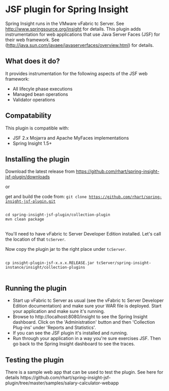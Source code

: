 <h1>JSF plugin for Spring Insight</h1>

Spring Insight runs in the VMware vFabric tc Server.  See http://www.springsource.org/insight for details.  This plugin adds instrumentation for web applications that use Java Server Faces (JSF) for their web framework.  See (http://java.sun.com/javaee/javaserverfaces/overview.html) for details. 

<h2>What does it do?</h2>

It provides instrumentation for the following aspects of the JSF web framework:
<ul>
<li>All lifecyle phase executions</li>
<li>Managed bean operations</li>
<li>Validator operations</li>
</ul>

<h2>Compatability</h2>

This plugin is compatible with:
<ul>
<li>
JSF 2.x Mojarra and Apache MyFaces implementations
</li>
<li>
Spring Insight 1.5+
</li>
</ul>

<h2>Installing the plugin</h2>

Download the latest release from https://github.com/rhart/spring-insight-jsf-plugin/downloads

or 

get and build the code from: <code>git clone https://github.com/rhart/spring-insight-jsf-plugin.git</code>

<pre>
<code>
cd spring-insight-jsf-plugin/collection-plugin
mvn clean package
</code>
</pre>

You'll need to have vFabric tc Server Developer Edition installed. Let's call the location of that <code>tcServer</code>.

Now copy the plugin jar to the right place under <code>tcServer</code>.

<pre>
<code>
cp insight-plugin-jsf-x.x.x.RELEASE.jar tcServer/spring-insight-instance/insight/collection-plugins
</code>
</pre>

<h2>Running the plugin</h2>

<ul>
<li>Start up vFabric tc Server as usual (see the vFabric tc Server Developer Edition documentation) and make sure your WAR file is deployed. Start your application and make sure it's running.</li>
<li>Browse to http://localhost:8080/insight to see the Spring Insight dashboard. Click on the 'Administration' button and then 'Collection Plug-ins' under 'Reports and Statistics'.</li>
<li>If you can see the JSF plugin it's installed and running.</li>
<li>Run through your application in a way you're sure exercises JSF. Then go back to the Spring Insight dashboard to see the traces.</li>
</ul>

<h2>Testing the plugin</h2>
There is a sample web app that can be used to test the plugin.  See here for details https://github.com/rhart/spring-insight-jsf-plugin/tree/master/samples/salary-calculator-webapp